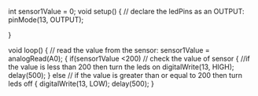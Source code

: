 int sensor1Value = 0;
void setup()
{
  // declare the ledPins as an OUTPUT:
  pinMode(13, OUTPUT);
  
}

void loop() {
  // read the value from the sensor:
  sensor1Value = analogRead(A0);
{
  if(sensor1Value <200)     // check the value of sensor 
 {                          //if the value is less than 200 then turn the leds on
 digitalWrite(13, HIGH);
  delay(500);
 }
 else                      // if the value is greater than or equal to 200 then turn leds off
 {
  digitalWrite(13, LOW);
  delay(500);
}
